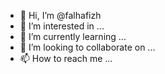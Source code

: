 - 👋 Hi, I’m @falhafizh
- 👀 I’m interested in ...
- 🌱 I’m currently learning ...
- 💞️ I’m looking to collaborate on ...
- 📫 How to reach me ...

<!---
falhafizh/falhafizh is a ✨ special ✨ repository because its `README.md` (this file) appears on your GitHub profile.
You can click the Preview link to take a look at your changes.
--->
